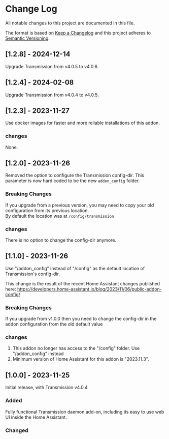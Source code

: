 
# Change Log
All notable changes to this project are documented in this file.
 
The format is based on [Keep a Changelog](http://keepachangelog.com/)
and this project adheres to [Semantic Versioning](http://semver.org/).
 
## [1.2.8] - 2024-12-14
  
Upgrade Transmission from v4.0.5 to v4.0.6.

## [1.2.4] - 2024-02-08
  
Upgrade Transmission from v4.0.4 to v4.0.5.

## [1.2.3] - 2023-11-27
  
Use docker images for faster and more reliable installations of this addon.

### changes
None.


## [1.2.0] - 2023-11-26
  
Removed the option to configure the Transmission config-dir. This parameter is now hard coded to be the new
`addon_config` folder. 

### Breaking Changes
If you upgrade from a previous version, you may need to copy your old configuration from its previous location.  
By default the location was at `/config/transmission`

### changes
There is no option to change the config-dir anymore.


## [1.1.0] - 2023-11-26
  
Use "/addon_config" instead of "/config" as the default location of Transmission's config-dir.

This change is the result of the recent Home Assistant changes published here: https://developers.home-assistant.io/blog/2023/11/06/public-addon-config/

### Breaking Changes
If you upgrade from v1.0.0 then you need to change the config-dir in the addon configuration from the old
default value 

### changes
1. This addon no longer has access to the "/config" folder. Use "/addon_config" instead
2. Minimum version of Home Assistant for this addon is "2023.11.3".

  

## [1.0.0] - 2023-11-25
  
Initial release, with Transmission v4.0.4

### Added
Fully functional Transmission daemon add-on, including its easy to use web UI inside the Home Assistant.

### Changed
  